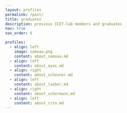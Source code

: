 ```yaml
---
layout: profiles
permalink: /past/
title: graduates
description: previous ICET-lab members and graduates
nav: true
nav_order: 6

profiles:
  - align: left
    image: samoaa.png
    content: about_samoaa.md
  - align: left
    content: about_ayas.md
  - align: right
    content: about_scheuner.md
  - align: left
    content: about_laaber.md
  - align: right
    content: about_schermann.md
  - align: left
    content: about_cito.md
---
```

